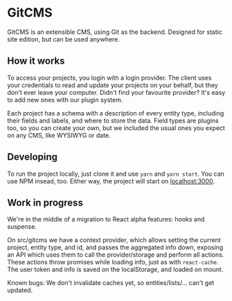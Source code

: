 GitCMS
======

GitCMS is an extensible CMS, using Git as the backend. Designed for static site
edition, but can be used anywhere.

How it works
------------

To access your projects, you login with a login provider. The client uses your
credentials to read and update your projects on your behalf, but they don't
ever leave your computer.
Didn't find your favourite provider?
It's easy to add new ones with our plugin system.

Each project has a schema with a description of every entity type, including
their fields and labels, and where to store the data.
Field types are plugins too, so you can create your own, but we included the
usual ones you expect on any CMS, like WYSIWYG or date.

Developing
----------

To run the project locally, just clone it and use `yarn` and `yarn start`.
You can use NPM insead, too. Either way, the project will start on
[localhost:3000](http://localhost:3000).

Work in progress
----------------

We're in the middle of a migration to React alpha features: hooks and suspense.

On src/gitcms we have a context provider, which allows setting the current
project, entity type, and id, and passes the aggregated info down, exposing
an API which uses them to call the provider/storage and perform all actions.
These actions throw promises while loading info, just as with `react-cache`.
The user token and info is saved on the localStorage, and loaded on mount.

Known bugs: We don't invalidate caches yet, so entities/lists/...
can't get updated.
